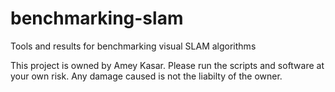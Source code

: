 # benchmarking-slam
Tools and results for benchmarking visual SLAM algorithms

This project is owned by Amey Kasar. Please run the scripts and software at your own risk. Any damage caused is not the liabilty of the owner.
